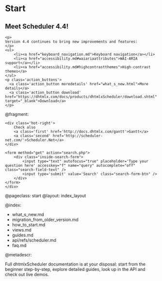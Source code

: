Start
=====
<div class="newsblock">
    <h2>Meet Scheduler 4.4!</h2>
    
    <p>
    Version 4.4 continues to bring new improvements and features:
    </p>
    <ul>
        <li><a href="keyboard_navigation.md">Keyboard navigation</a></li>
        <li><a href="accessibility.md#waiariaattributes">WAI-ARIA support</a></li>
        <li><a href="accessibility.md#highcontrastthemes">High-contrast themes</a> 
    </ul>
    <p class='action_buttons'>
      <a class='action_button moredetails' href="what_s_new.html">More details</a>
      <a class='action_button download' href="https://dhtmlx.com/docs/products/dhtmlxScheduler/download.shtml" target="_blank">Download</a>
    </p>
</div>

<div class='hands'></div>
<div class='tablet'></div>

@fragment: <div class='hot-news'>
	<div class='inside-hot'>
    
    <div class='hot-right'>
    	Check also
    	<a class='first' href='http://docs.dhtmlx.com/gantt'>Gantt</a>
    	<a class='second' href='http://scheduler-net.com/'>Scheduler.Net</a>
	</div>
    
    <form method="get" action="search.php">
        <div class="inside-search-form">
            <input type="text" autofocus="true" placeholder='Type your question here' accesskey="f" name="query" autocomplete="off" class="search-field-text" />
            <input type='submit' value='Search' class="search-form-btn" />
        </div>
    </form>
    </div>
</div>



@pageclass: start
@layout: index_layout

@index:
- what_s_new.md
- migration_from_older_version.md
- how_to_start.md
- views.md
- guides.md
- api/refs/scheduler.md
- faq.md


@metadescr:

Full dhtmlxScheduler documentation is at your disposal: start from the beginner step-by-step, explore detailed guides, look up in the API and check out live demos.
